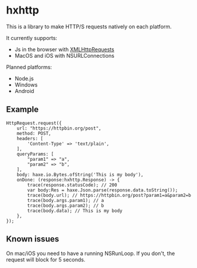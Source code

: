 # hxhttp

This is a library to make HTTP/S requests natively on each platform.

It currently supports:
 - Js in the browser with [XMLHttpRequests](https://api.haxe.org/js/html/XMLHttpRequest.html)
 - MacOS and iOS with NSURLConnections

Planned platforms:
 - Node.js
 - Windows
 - Android

## Example
```
HttpRequest.request({
    url: "https://httpbin.org/post",
    method: POST,
    headers: [
        'Content-Type' => 'text/plain',
    ],
    queryParams: [
        "param1" => "a",
        "param2" => "b",
    ],
    body: haxe.io.Bytes.ofString('This is my body'),
    onDone: (response:hxhttp.Response) -> {
        trace(response.statusCode); // 200
        var body:Res = haxe.Json.parse(response.data.toString());
        trace(body.url); // https://httpbin.org/post?param1=a&param2=b
        trace(body.args.param1); // a
        trace(body.args.param2); // b
        trace(body.data); // This is my body
    },
});
```

## Known issues

On mac/iOS you need to have a running NSRunLoop. If you don't, the request will block for 5 seconds.